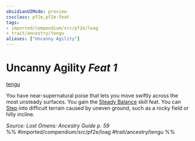 ```yaml
---
obsidianUIMode: preview
cssclass: pf2e,pf2e-feat
tags:
- imported/compendium/src/pf2e/loag
- trait/ancestry/tengu
aliases: ["Uncanny Agility"]
---
```

# Uncanny Agility  *Feat 1*  
[tengu](tengu-b1.md)  


You have near-supernatural poise that lets you move swiftly across the most unsteady surfaces. You gain the [Steady Balance](steady-balance.md) skill feat. You can [Step](step.md) into difficult terrain caused by uneven ground, such as a rocky field or hilly incline.

*Source: Lost Omens: Ancestry Guide p. 59*  
%% #imported/compendium/src/pf2e/loag #trait/ancestry/tengu %%